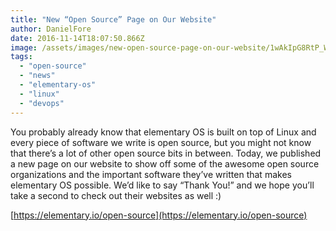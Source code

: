 ```yaml
---
title: "New “Open Source” Page on Our Website"
author: DanielFore
date: 2016-11-14T18:07:50.866Z
image: /assets/images/new-open-source-page-on-our-website/1wAkIpG8RtP_WbWqntLZaFQ.png
tags:
  - "open-source"
  - "news"
  - "elementary-os"
  - "linux"
  - "devops"
---
```


You probably already know that elementary OS is built on top of Linux and every piece of software we write is open source, but you might not know that there’s a lot of other open source bits in between. Today, we published a new page on our website to show off some of the awesome open source organizations and the important software they’ve written that makes elementary OS possible. We’d like to say “Thank You!” and we hope you’ll take a second to check out their websites as well :)

[https://elementary.io/open-source](https://elementary.io/open-source)